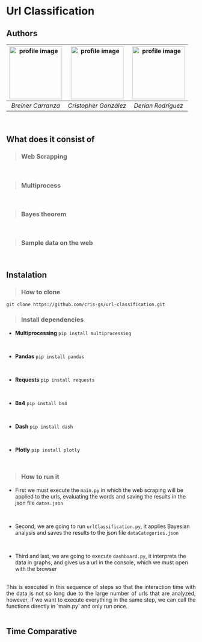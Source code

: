 # Url Classification

## Authors

| <img src="https://avatars.githubusercontent.com/u/61507252?v=4" alt="profile image" width="140px"> | <img src="https://avatars.githubusercontent.com/u/61550370?v=4" alt="profile image" width="140px" />  |  <img src="https://avatars.githubusercontent.com/u/59376626?v=4" alt="profile image" width="140px" />  |
| :------------: | :------------: |:------------: |
|  *Breiner Carranza* | *Cristopher González*  | *Derian Rodríguez*  | 

<br/>

## What does it consist of

> ### Web Scrapping

<br/>

> ### Multiprocess

<br/>

> ### Bayes theorem

<br/>

> ### Sample data on the web

<br/>

## Instalation

> ### How to clone

`git clone https://github.com/cris-gs/url-classification.git`
<br/>

> ### Install dependencies
> 
 - **Multiprocessing**
 `pip install multiprocessing` 
 <br/> 

 - **Pandas**
 `pip install pandas`
 <br/>

 - **Requests**
 `pip install requests`
 <br/>

 - **Bs4**
 `pip install bs4`
 <br/>

 - **Dash**
 `pip install dash`
 <br/>

 - **Plotly**
 `pip install plotly`
 <br/>

> ### How to run it

- First we must execute the `main.py` in which the web scraping will be applied to the urls, evaluating the words and saving the results in the json file `datos.json`
<br/>

- Second, we are going to run `urlClassification.py`, it applies Bayesian analysis and saves the results to the json file `dataCategories.json`
<br/>

- Third and last, we are going to execute `dashboard.py`, it interprets the data in graphs, and gives us a url in the console, which we must open with the browser
<br/>

<div style="text-align: justify">
This is executed in this sequence of steps so that the interaction time with the data is not so long due to the large number of urls that are analyzed, however, if we want to execute everything in the same step, we can call the functions directly in `main.py` and only run once.
</div>
<br/>

## Time Comparative